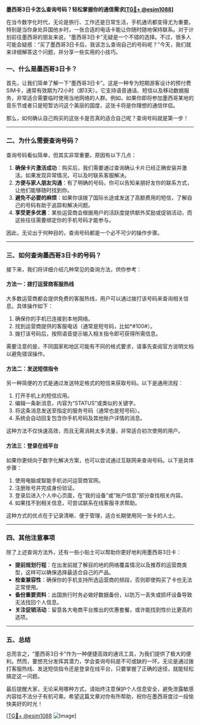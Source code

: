 **墨西哥3日卡怎么查询号码？轻松掌握你的通信需求[[TG💪+ @esim1088](https://t.me/s/esim1088)]**

在当今数字化时代，无论是旅行、工作还是日常生活，手机通讯都变得尤为重要。特别是当你身处异国他乡时，一张合适的电话卡能让你随时随地保持联系。对于计划前往墨西哥的朋友来说，“墨西哥3日卡”无疑是一个不错的选择。不过，很多人可能会疑惑：“买了墨西哥3日卡后，我该怎么查询自己的号码呢？”今天，我们就来详细解答这个问题，并分享一些实用的小技巧。

### 一、什么是墨西哥3日卡？

首先，让我们简单了解一下“墨西哥3日卡”。这是一种专为短期游客设计的预付费SIM卡，通常有效期为72小时（即3天）。它支持语音通话、短信以及移动数据服务，非常适合需要临时使用当地网络的人群。例如，如果你即将参加墨西哥某地的音乐节或者只是短暂访问这个美丽的国度，这张卡将是你理想的通信伴侣。

那么，如何确认自己购买的这张卡是否真的适合自己呢？查询号码就是第一步！

---

### 二、为什么需要查询号码？

查询号码看似简单，但其实非常重要。原因有以下几点：

1. **确保卡片激活成功**：购买后，我们需要通过查询确认卡片已经正确安装并激活。如果发现异常情况，可以及时联系客服解决。
2. **方便与家人朋友沟通**：有了明确的号码，你可以告知亲朋好友你的联系方式，让他们能够随时找到你。
3. **避免不必要的麻烦**：如果你误拨了国际长途或发送了高额费用的短信，了解自己的号码有助于追踪和解决问题。
4. **享受更多优惠**：某些运营商会根据用户的活跃度提供额外奖励或促销活动，而这些往往需要绑定你的手机号码才能参与。

因此，无论出于何种目的，查询号码都是一个必不可少的操作步骤。

---

### 三、如何查询墨西哥3日卡的号码？

接下来，我们将详细介绍几种常见的查询方法，供你参考：

#### 方法一：拨打运营商客服热线

大多数运营商都会提供免费的客服热线，用户可以通过拨打该号码来查询相关信息。具体操作如下：

1. 确保你的手机已连接到本地网络。
2. 找到运营商提供的客服电话（通常是短号码，比如*#100#）。
3. 拨打该号码后，按照语音提示输入相关指令即可获得所需信息。

需要注意的是，不同国家和地区可能有不同的格式要求，请事先查阅官方说明文档以避免错误操作。

#### 方法二：发送短信指令

另一种简便的方式是通过发送特定格式的短信来获取号码。以下是通用流程：

1. 打开手机上的短信应用。
2. 编辑一条新消息，内容为“STATUS”或类似的关键字。
3. 将这条消息发送至指定的服务号码（通常也是短号码）。
4. 系统会自动回复包含你手机号码及其他账户详情的消息。

这种方法不仅快速高效，而且无需消耗太多流量，非常适合初次使用的用户。

#### 方法三：登录在线平台

如果你更倾向于数字化解决方案，也可以尝试通过互联网来查询号码。以下是具体步骤：

1. 使用电脑或智能手机访问运营商官网。
2. 注册账号并完成身份验证。
3. 登录后进入个人中心页面，在“我的设备”或“账户信息”部分查找相关内容。
4. 如果找不到相关信息，可尝试联系在线客服寻求帮助。

这种方式的优点在于记录清晰、便于管理，适合长期使用同一张卡的人士。

---

### 四、其他注意事项

除了上述查询方法外，还有一些小贴士可以帮助你更好地利用墨西哥3日卡：

- **提前规划行程**：在出发前就了解目的地的网络覆盖情况以及推荐的运营商类型，这样可以确保选择最适合自己的产品。
- **检查兼容性**：确保你的手机支持所选运营商的频段，否则即使购买了卡也无法正常使用。
- **备份重要资料**：出国旅行时务必做好数据备份，以防万一丢失或损坏设备导致无法找回个人信息。
- **关注促销活动**：留意各大电商平台推出的优惠套餐，或许能找到性价比更高的选项。

---

### 五、总结

总而言之，“墨西哥3日卡”作为一种便捷高效的通讯工具，为我们提供了极大的便利。然而，要想充分发挥其潜力，学会查询号码是不可或缺的一环。无论是通过拨打客服热线、发送短信指令还是登录在线平台，只要掌握了正确的途径，就能轻松搞定这一问题。

最后提醒大家，无论采用哪种方式，请始终注意保护个人信息安全，避免泄露敏感内容给不法分子有机可乘。希望这篇文章对你有所帮助，祝你在墨西哥度过一段愉快美好的时光！

[[TG💪+ @esim1088](https://t.me/s/esim1088) ![Image](https://i.postimg.cc/4NQfJmqS/Snipaste-2025-05-13-00-14-12.png)]